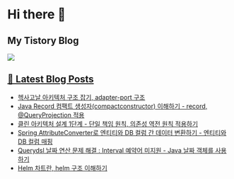 # Hi there 👋

## My Tistory Blog

<p>
    <a href="https://kylo8.tistory.com"><img src="https://img.shields.io/badge/Tistory-000000?style=flat-square&logo=Tistory&logoColor=white"/>
</p>

## 📕 Latest Blog Posts

<ul><li><a href='https://kylo8.tistory.com/entry/%ED%97%A5%EC%82%AC%EA%B3%A0%EB%82%A0-%EC%95%84%ED%82%A4%ED%85%8D%EC%B2%98-%EA%B5%AC%EC%A1%B0-%EC%9E%A1%EA%B8%B0-adapter-port-%EA%B5%AC%EC%A1%B0' target='_blank'>헥사고날 아키텍처 구조 잡기, adapter-port 구조</a></li><li><a href='https://kylo8.tistory.com/entry/Java-Record-%EC%BB%B4%ED%8C%A9%ED%8A%B8-%EC%83%9D%EC%84%B1%EC%9E%90compactconstructor-%EC%9D%B4%ED%95%B4%ED%95%98%EA%B8%B0-record-QueryProjection-%EC%A0%81%EC%9A%A9' target='_blank'>Java Record 컴팩트 생성자(compactconstructor) 이해하기 - record, @QueryProjection 적용</a></li><li><a href='https://kylo8.tistory.com/entry/%ED%81%B4%EB%A6%B0-%EC%95%84%ED%82%A4%ED%85%8D%EC%B2%98-%EC%84%A4%EA%B3%84-1%EB%8B%A8%EA%B3%84-%EB%8B%A8%EC%9D%BC-%EC%B1%85%EC%9E%84-%EC%9B%90%EC%B9%99-%EC%9D%98%EC%A1%B4%EC%84%B1-%EC%97%AD%EC%A0%84-%EC%9B%90%EC%B9%99-%EC%A0%81%EC%9A%A9%ED%95%98%EA%B8%B0' target='_blank'>클린 아키텍처 설계 1단계 - 단일 책임 원칙, 의존성 역전 원칙 적용하기</a></li><li><a href='https://kylo8.tistory.com/entry/Spring-AttributeConverter%EB%A1%9C-%EC%97%94%ED%8B%B0%ED%8B%B0%EC%99%80-DB-%EC%BB%AC%EB%9F%BC-%EA%B0%84-%EB%8D%B0%EC%9D%B4%ED%84%B0-%EB%B3%80%ED%99%98%ED%95%98%EA%B8%B0-%EC%97%94%ED%8B%B0%ED%8B%B0%EC%99%80-DB-%EC%BB%AC%EB%9F%BC-%EB%A7%A4%ED%95%91' target='_blank'>Spring AttributeConverter로 엔티티와 DB 컬럼 간 데이터 변환하기 - 엔티티와 DB 컬럼 매핑</a></li><li><a href='https://kylo8.tistory.com/entry/Querydsl-%EB%82%A0%EC%A7%9C-%EC%97%B0%EC%82%B0-%EB%AC%B8%EC%A0%9C-%ED%95%B4%EA%B2%B0-Interval-%EC%98%88%EC%95%BD%EC%96%B4-%EB%AF%B8%EC%A7%80%EC%9B%90-Java-%EB%82%A0%EC%A7%9C-%EA%B0%9D%EC%B2%B4%EB%A5%BC-%EC%82%AC%EC%9A%A9%ED%95%98%EA%B8%B0' target='_blank'>Querydsl 날짜 연산 문제 해결 : Interval 예약어 미지원 - Java 날짜 객체를 사용하기</a></li><li><a href='https://kylo8.tistory.com/entry/Helm-%EC%B0%A8%ED%8A%B8%EB%9E%80-helm-%EA%B5%AC%EC%A1%B0-%EC%9D%B4%ED%95%B4%ED%95%98%EA%B8%B0' target='_blank'>Helm 차트란, helm 구조 이해하기</a></li></ul>